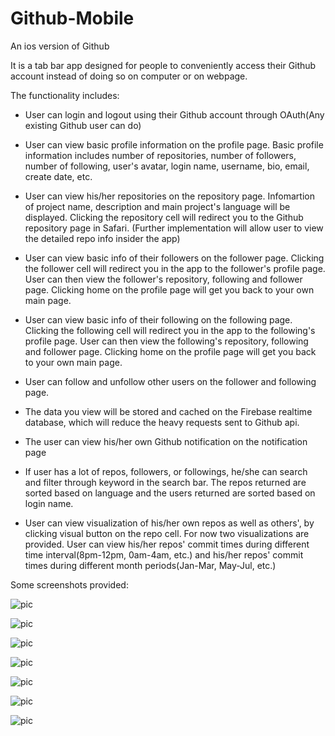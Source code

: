 # Github-Mobile

An ios version of Github

It is a tab bar app designed for people to conveniently access their Github account instead of doing so on computer or on webpage.

The functionality includes:

* User can login and logout using their Github account through OAuth(Any existing Github user can do)

* User can view basic profile information on the profile page. Basic profile information includes number of repositories, number of followers, number of following, user's avatar, login name, username, bio, email, create date, etc.

* User can view his/her repositories on the repository page. Infomartion of project name, description and main project's language will be displayed. Clicking the repository cell will redirect you to the Github repository page in Safari. (Further implementation will allow user to view the detailed repo info insider the app)

* User can view basic info of their followers on the follower page. Clicking the follower cell will redirect you in the app to the follower's profile page. User can then view the follower's repository, following and follower page. Clicking home on the profile page will get you back to your own main page.

* User can view basic info of their following on the following page. Clicking the following cell will redirect you in the app to the following's profile page. User can then view the following's repository, following and follower page. Clicking home on the profile page will get you back to your own main page.

* User can follow and unfollow other users on the follower and following page.

* The data you view will be stored and cached on the Firebase realtime database, which will reduce the heavy requests sent to Github api.

* The user can view his/her own Github notification on the notification page

* If user has a lot of repos, followers, or followings, he/she can search and filter through keyword in the search bar. The repos returned are sorted based on language and the users returned are sorted based on login name.

* User can view visualization of his/her own repos as well as others', by clicking visual button on the repo cell. For now two visualizations are provided. User can view his/her repos' commit times during different time interval(8pm-12pm, 0am-4am, etc.) and his/her repos' commit times during different month periods(Jan-Mar, May-Jul, etc.)

Some screenshots provided:

![pic](screenshots/login1.png)

![pic](screenshots/login2.png)

![pic](screenshots/profile.png)

![pic](screenshots/repo.png)

![pic](screenshots/search1.png)

![pic](screenshots/search2.png)

![pic](screenshots/vis.png)